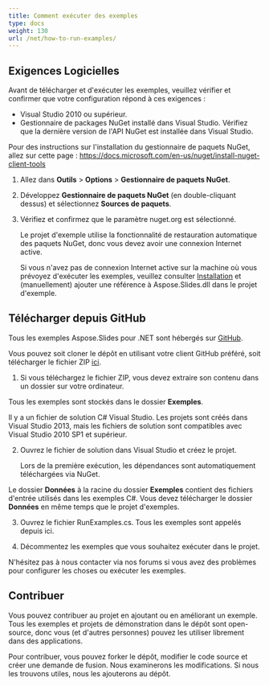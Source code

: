 ```yaml
---
title: Comment exécuter des exemples
type: docs
weight: 130
url: /net/how-to-run-examples/
---
```


## **Exigences Logicielles**
Avant de télécharger et d'exécuter les exemples, veuillez vérifier et confirmer que votre configuration répond à ces exigences :

- Visual Studio 2010 ou supérieur.
- Gestionnaire de packages NuGet installé dans Visual Studio. Vérifiez que la dernière version de l'API NuGet est installée dans Visual Studio.

Pour des instructions sur l'installation du gestionnaire de paquets NuGet, allez sur cette page : https://docs.microsoft.com/en-us/nuget/install-nuget-client-tools

1. Allez dans **Outils** > **Options** > **Gestionnaire de paquets NuGet**.

1. Développez **Gestionnaire de paquets NuGet** (en double-cliquant dessus) et sélectionnez **Sources de paquets**.

1. Vérifiez et confirmez que le paramètre nuget.org est sélectionné.

   Le projet d'exemple utilise la fonctionnalité de restauration automatique des paquets NuGet, donc vous devez avoir une connexion Internet active.

   Si vous n'avez pas de connexion Internet active sur la machine où vous prévoyez d'exécuter les exemples, veuillez consulter [Installation](https://docs.aspose.com/slides/net/installation/) et (manuellement) ajouter une référence à Aspose.Slides.dll dans le projet d'exemple.
## **Télécharger depuis GitHub**
Tous les exemples Aspose.Slides pour .NET sont hébergés sur [GitHub](https://github.com/aspose-slides/Aspose.Slides-for-.NET).

Vous pouvez soit cloner le dépôt en utilisant votre client GitHub préféré, soit télécharger le fichier ZIP [ici](https://github.com/aspose-slides/Aspose.Slides-for-.NET/archive/master.zip).

1. Si vous téléchargez le fichier ZIP, vous devez extraire son contenu dans un dossier sur votre ordinateur.

Tous les exemples sont stockés dans le dossier **Exemples**.

Il y a un fichier de solution C# Visual Studio. Les projets sont créés dans Visual Studio 2013, mais les fichiers de solution sont compatibles avec Visual Studio 2010 SP1 et supérieur.

2. Ouvrez le fichier de solution dans Visual Studio et créez le projet.

   Lors de la première exécution, les dépendances sont automatiquement téléchargées via NuGet.

Le dossier **Données** à la racine du dossier **Exemples** contient des fichiers d'entrée utilisés dans les exemples C#. Vous devez télécharger le dossier **Données** en même temps que le projet d'exemples.

3. Ouvrez le fichier RunExamples.cs. Tous les exemples sont appelés depuis ici.

4. Décommentez les exemples que vous souhaitez exécuter dans le projet.

N'hésitez pas à nous contacter via nos forums si vous avez des problèmes pour configurer les choses ou exécuter les exemples.
## **Contribuer**
Vous pouvez contribuer au projet en ajoutant ou en améliorant un exemple. Tous les exemples et projets de démonstration dans le dépôt sont open-source, donc vous (et d'autres personnes) pouvez les utiliser librement dans des applications.

Pour contribuer, vous pouvez forker le dépôt, modifier le code source et créer une demande de fusion. Nous examinerons les modifications. Si nous les trouvons utiles, nous les ajouterons au dépôt.